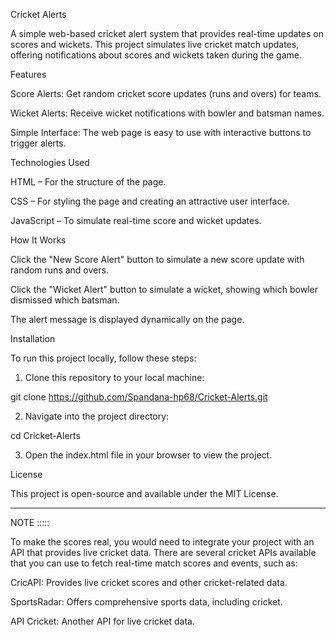 Cricket Alerts

A simple web-based cricket alert system that provides real-time updates on scores and wickets. This project simulates live cricket match updates, offering notifications about scores and wickets taken during the game.

Features

Score Alerts: Get random cricket score updates (runs and overs) for teams.

Wicket Alerts: Receive wicket notifications with bowler and batsman names.

Simple Interface: The web page is easy to use with interactive buttons to trigger alerts.


Technologies Used

HTML – For the structure of the page.

CSS – For styling the page and creating an attractive user interface.

JavaScript – To simulate real-time score and wicket updates.


How It Works

Click the "New Score Alert" button to simulate a new score update with random runs and overs.

Click the "Wicket Alert" button to simulate a wicket, showing which bowler dismissed which batsman.

The alert message is displayed dynamically on the page.


Installation

To run this project locally, follow these steps:

1. Clone this repository to your local machine:

git clone https://github.com/Spandana-hp68/Cricket-Alerts.git


2. Navigate into the project directory:

cd Cricket-Alerts


3. Open the index.html file in your browser to view the project.


License

This project is open-source and available under the MIT License.


---

NOTE :::::

To make the scores real, you would need to integrate your project with an API that provides live cricket data. There are several cricket APIs available that you can use to fetch real-time match scores and events, such as:

CricAPI: Provides live cricket scores and other cricket-related data.

SportsRadar: Offers comprehensive sports data, including cricket.

API Cricket: Another API for live cricket data.
